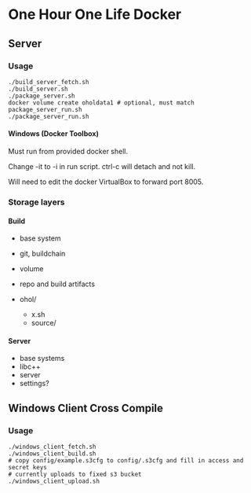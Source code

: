 # One Hour One Life Docker

## Server

### Usage

```
./build_server_fetch.sh
./build_server.sh
./package_server.sh
docker volume create oholdata1 # optional, must match package_server_run.sh
./package_server_run.sh
```

#### Windows (Docker Toolbox)

Must run from provided docker shell.

Change -it to -i in run script. ctrl-c will detach and not kill.

Will need to edit the docker VirtualBox to forward port 8005.

### Storage layers


#### Build

- base system
- git, buildchain
- volume
- repo and build artifacts

- ohol/
  - x.sh
  - source/

#### Server

- base systems
- libc++
- server
- settings?

## Windows Client Cross Compile

### Usage

```
./windows_client_fetch.sh
./windows_client_build.sh
# copy config/example.s3cfg to config/.s3cfg and fill in access and secret keys
# currently uploads to fixed s3 bucket
./windows_client_upload.sh
```
